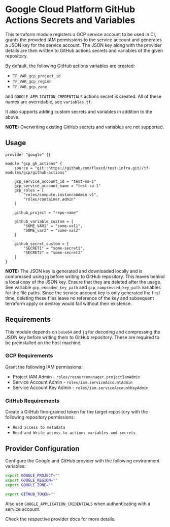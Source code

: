 # Google Cloud Platform GitHub Actions Secrets and Variables

This terraform module registers a GCP service account to be used in CI, grants
the provided IAM permissions to the service account and generates a JSON key for
the service account. The JSON key along with the provider details are then
written to GitHub actions secrets and variables of the given repository.

By default, the following GitHub actions variables are created:
- `TF_VAR_gcp_project_id`
- `TF_VAR_gcp_region`
- `TF_VAR_gcp_zone`

and `GOOGLE_APPLICATION_CREDENTIALS` actions secret is created. All of these
names are overridable, see `variables.tf`.

It also supports adding custom secrets and variables in addition to the above.

**NOTE:** Overwriting existing GitHub secrets and variables are not supported.

## Usage

```hcl
provider "google" {}

module "gcp_gh_actions" {
    source = "git::https://github.com/fluxcd/test-infra.git//tf-modules/gcp/github-actions"

    gcp_service_account_id = "test-sa-1"
    gcp_service_account_name = "test-sa-1"
    gcp_roles = [
        "roles/compute.instanceAdmin.v1",
        "roles/container.admin"
    ]

    github_project = "repo-name"

    github_variable_custom = {
        "SOME_VAR1" = "some-val1",
        "SOME_var2" = "some-val2"
    }

    github_secret_custom = {
        "SECRET1" = "some-secret1",
        "SECRET2" = "some-secret2"
    }
}
```

**NOTE:** The JSON key is generated and downloaded locally and is compressed
using jq before writing to GitHub repository. This leaves behind a local copy of
the JSON key. Ensure that they are deleted after the usage. See variable
`gcp_encoded_key_path` and `gcp_compressed_key_path` variables for the file
paths. Since the service account key is only generated the first time, deleting
these files leave no reference of the key and subsequent terraform apply or
destroy would fail without their existence.

## Requirements

This module depends on `base64` and `jq` for decoding and compressing the JSON
key before writing them to GitHub repository. These are required to be
preinstalled on the host machine.

### GCP Requirements

Grant the following IAM permissions:
- Project IAM Admin - `roles/resourcemanager.projectIamAdmin`
- Service Account Admin - `roles/iam.serviceAccountAdmin`
- Service Account Key Admin - `roles/iam.serviceAccountKeyAdmin`

### GitHub Requirements

Create a GitHub fine-grained token for the target repository with the following
repository permissions:
- `Read access to metadata`
- `Read and Write access to actions variables and secrets`

## Provider Configuration

Configure the Google and GitHub provider with the following environment
variables:
```sh
export GOOGLE_PROJECT=""
export GOOGLE_REGION=""
export GOOGLE_ZONE=""

export GITHUB_TOKEN=""
```

Also use `GOOGLE_APPLICATION_CREDENTIALS` when authenticating with a service
account.

Check the respective provider docs for more details.
